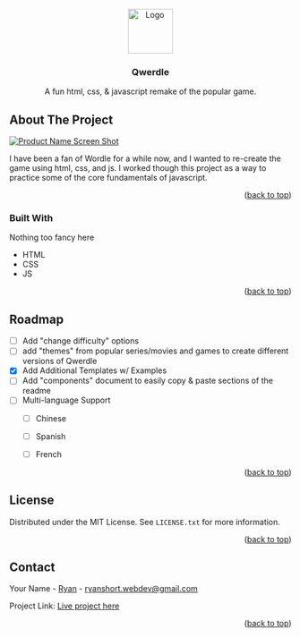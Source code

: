 <div id="top"></div>

<!-- PROJECT LOGO -->
<br />
<div align="center">
    <img src="images/logo.png" alt="Logo" width="80" height="80">

  <h3 align="center">Qwerdle</h3>

<p>A fun html, css, & javascript remake of the popular game.</p>
</div>



<!-- ABOUT THE PROJECT -->
## About The Project

[![Product Name Screen Shot][product-screenshot]](https://example.com)

<p>I have been a fan of Wordle for a while now, and I wanted to re-create the game using html, css, and js. I worked though this project as a way to practice some of the core fundamentals of javascript.</p>

<p align="right">(<a href="#top">back to top</a>)</p>



### Built With

Nothing too fancy here

* HTML
* CSS
* JS

<p align="right">(<a href="#top">back to top</a>)</p>


<!-- ROADMAP -->
## Roadmap

- [ ] Add "change difficulty" options
- [ ] add "themes" from popular series/movies and games to create different versions of Qwerdle
- [X] Add Additional Templates w/ Examples
- [ ] Add "components" document to easily copy & paste sections of the readme
- [ ] Multi-language Support
    - [ ] Chinese
    - [ ] Spanish
    - [ ] French


<p align="right">(<a href="#top">back to top</a>)</p>



<!-- LICENSE -->
## License

Distributed under the MIT License. See `LICENSE.txt` for more information.

<p align="right">(<a href="#top">back to top</a>)</p>



<!-- CONTACT -->
## Contact

Your Name - [Ryan](www.linkedin.com/in/ryanshort-developer) - ryanshort.webdev@gmail.com

Project Link: [Live project here](https://qwerdle.netlify.app)

<p align="right">(<a href="#top">back to top</a>)</p>




<!-- MARKDOWN LINKS & IMAGES -->

[product-screenshot]: images/screenshot.png

